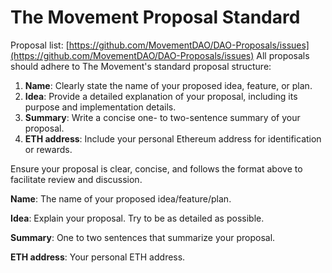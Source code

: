 # The Movement Proposal Standard

Proposal list: [https://github.com/MovementDAO/DAO-Proposals/issues](https://github.com/MovementDAO/DAO-Proposals/issues)
All proposals should adhere to The Movement's standard proposal structure:

1. **Name**: Clearly state the name of your proposed idea, feature, or plan.
2. **Idea**: Provide a detailed explanation of your proposal, including its purpose and implementation details.
3. **Summary**: Write a concise one- to two-sentence summary of your proposal.
4. **ETH address**: Include your personal Ethereum address for identification or rewards.

Ensure your proposal is clear, concise, and follows the format above to facilitate review and discussion.

**Name**: The name of your proposed idea/feature/plan.

**Idea**: Explain your proposal. Try to be as detailed as possible.

**Summary**: One to two sentences that summarize your proposal.

**ETH address**: Your personal ETH address.
